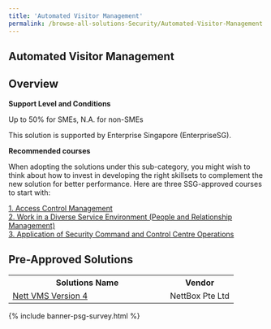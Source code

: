 ```yaml
---
title: 'Automated Visitor Management'
permalink: /browse-all-solutions-Security/Automated-Visitor-Management
---
```


## Automated Visitor Management
## Overview

**Support Level and Conditions**

Up to 50% for SMEs, N.A. for non-SMEs

This solution is supported by Enterprise Singapore (EnterpriseSG).

**Recommended courses**

When adopting the solutions under this sub-category, you might wish to think about how to invest in developing the right skillsets to complement the new solution for better performance. Here are three SSG-approved courses to start with:

<a href='https://sfec.enterprisejobskills.gov.sg/Course_Internet/CourseDetail.aspx?CoursesReferenceNumber=TGS-2021007406'  target='_blank' rel='noopener'>1. Access Control Management</a><br>
<a href='https://sfec.enterprisejobskills.gov.sg/Course_Internet/CourseDetail.aspx?CoursesReferenceNumber=TGS-2019504368'  target='_blank' rel='noopener'>2. Work in a Diverse Service Environment (People and Relationship Management)</a><br>
<a href='https://sfec.enterprisejobskills.gov.sg/Course_Internet/CourseDetail.aspx?CoursesReferenceNumber=TGS-2022014679'  target='_blank' rel='noopener'>3. Application of Security Command and Control Centre Operations</a><br>

## Pre-Approved Solutions

<table>
<tr>
<th style='width: auto;'><b>Solutions Name</b></th>
<th style='width: 30%;'><b>Vendor</b></th>
</tr>
<tr>
<td><a href='/productivity-solutions-grant/solutionrepo/solution417' target='_blank'>Nett VMS Version 4</a><br></td>
<td>NettBox Pte Ltd</td>
</tr>
</table>

{% include banner-psg-survey.html %}
